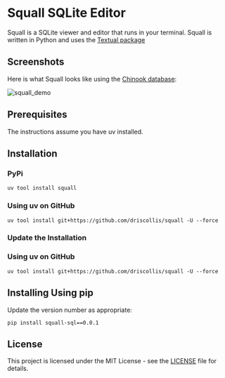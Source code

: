 # Squall SQLite Editor

Squall is a SQLite viewer and editor that runs in your terminal. Squall is written in Python and uses the [Textual package](https://github.com/Textualize/)

## Screenshots

Here is what Squall looks like using the [Chinook database](https://github.com/lerocha/chinook-database):

![squall_demo](https://github.com/user-attachments/assets/ecac6ac3-4d42-4d3d-9c15-2e129102a087)

## Prerequisites

The instructions assume you have uv installed.

## Installation

### PyPi

`uv tool install squall`

### Using uv on GitHub

`uv tool install git+https://github.com/driscollis/squall -U --force`

### Update the Installation

### Using uv on GitHub

`uv tool install git+https://github.com/driscollis/squall -U --force`

## Installing Using pip

Update the version number as appropriate:

`pip install squall-sql==0.0.1`

## License

This project is licensed under the MIT License - see the [LICENSE](https://github.com/driscollis/squall/blob/main/LICENSE) file for details.